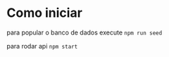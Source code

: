# Como iniciar


para popular o banco de dados execute 
``` npm run seed ```


para rodar api ```npm start```
